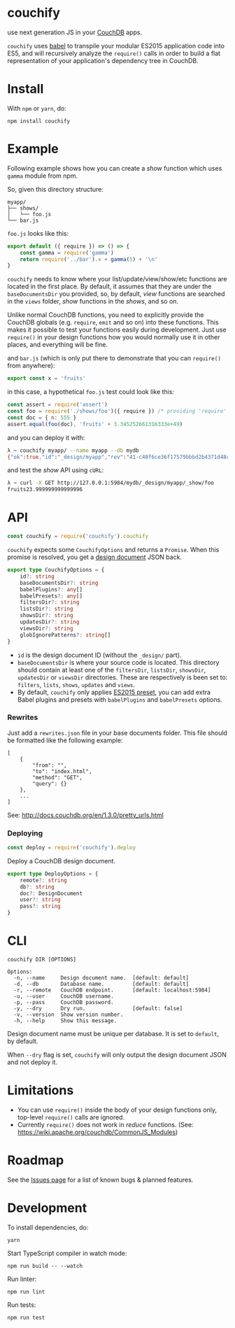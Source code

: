 # couchify

use next generation JS in your [CouchDB](http://couchdb.apache.org) apps.

`couchify` uses [babel](https://babeljs.io) to transpile your modular ES2015 application code into ES5, and will recursively analyze the `require()` calls in order to build a flat representation of your application's dependency tree in CouchDB.


# Install

With `npm` or `yarn`, do:

```
npm install couchify
```

# Example

Following example shows how you can create a _show_ function which uses `gamma` module from npm.

So, given this directory structure:

```
myapp/
├── shows/
│   └── foo.js
└── bar.js
```

`foo.js` looks like this:

```js
export default ({ require }) => () => {
    const gamma = require('gamma')
    return require('../bar').x + gamma(5) + '\n'
}
```

`couchify` needs to know where your list/update/view/show/etc functions are located in the first place. By default, it assumes that they are under the `baseDocumentsDir` you provided, so, by default, _view_ functions are searched in the `views` folder, _show_ functions in the _shows_, and so on.

Unlike normal CouchDB functions, you need to explicitly provide the CouchDB globals (e.g. `require`, `emit` and so on) into these functions. This makes it possible to test your functions easily during development. Just use `require()` in your design functions how you would normally use it in other places, and everything will be fine.

and `bar.js` (which is only put there to demonstrate that you can `require()` from anywhere):

```js
export const x = 'fruits'
```

in this case, a hypothetical `foo.js` test could look like this:

```js
const assert = require('assert')
const foo = require('./shows/foo')({ require }) /* providing 'require' here */
const doc = { n: 555 }
assert.equal(foo(doc), 'fruits' + 3.345252661316333e+49)
```

and you can deploy it with:

```sh
λ ~ couchify myapp/ --name myapp --db mydb
{"ok":true,"id":"_design/myapp","rev":"41-c40f6ce36f17579bbbd2b4371d48c8ce"}
```

and test the _show_ API using `cURL`:

```sh
λ ~ curl -X GET http://127.0.0.1:5984/mydb/_design/myapp/_show/foo
fruits23.999999999999996
```

# API

```js
const couchify = require('couchify').couchify
```

`couchify` expects some `CouchifyOptions` and returns a `Promise`. When this promise is resolved, you get a [design document](http://guide.couchdb.org/draft/design.html) JSON back.

```ts
export type CouchifyOptions = {
    id?: string
    baseDocumentsDir?: string
    babelPlugins?: any[]
    babelPresets?: any[]
    filtersDir?: string
    listsDir?: string
    showsDir?: string
    updatesDir?: string
    viewsDir?: string
    globIgnorePatterns?: string[]
}
```

* `id` is the design document ID (without the `_design/` part).
* `baseDocumentsDir` is where your source code is located. This directory should contain at least one of the `filtersDir`, `listsDir`, `showsDir`, `updatesDir` or `viewsDir` directories. These are respectively is been set to: `filters`, `lists`, `shows`, `updates` and `views`.
* By default, `couchify` only applies [ES2015 preset](https://babeljs.io/docs/plugins/preset-es2015/), you can add extra Babel plugins and presets with `babelPlugins` and `babelPresets` options.

### Rewrites

Just add a `rewrites.json` file in your base documents folder. This file should be formatted like the following example:

```
[
    {
        "from": "",
        "to": "index.html",
        "method": "GET",
        "query": {}
    },
    ...
]
```

See: http://docs.couchdb.org/en/1.3.0/pretty_urls.html

### Deploying

```js
const deploy = require('couchify').deploy
```

Deploy a CouchDB design document.

```ts
export type DeployOptions = {
    remote?: string
    db?: string
    doc?: DesignDocument
    user?: string
    pass?: string
}
```

# CLI

```
couchify DIR [OPTIONS]

Options:
  -n, --name     Design document name.  [default: default]
  -d, --db       Database name.         [default: default]
  -r, --remote   CouchDB endpoint.      [default: localhost:5984]
  -u, --user     CouchDB username.
  -p, --pass     CouchDB password.
  -y, --dry      Dry run.               [default: false]
  -v, --version  Show version number.
  -h, --help     Show this message.
```

Design document name must be unique per database. It is set to `default`, by default.

When `--dry` flag is set, `couchify` will only output the design document JSON and not deploy it.

# Limitations

* You can use `require()` inside the body of your design functions only, top-level `require()` calls are ignored.
* Currently `require()` does not work in _reduce_ functions. (See: https://wiki.apache.org/couchdb/CommonJS_Modules)

# Roadmap

See the [Issues page](https://github.com/wearereasonablepeople/couchify/issues) for a list of known bugs & planned features.

# Development

To install dependencies, do:

```
yarn
```

Start TypeScript compiler in watch mode:

```
npm run build -- --watch
```

Run linter:

```
npm run lint
```

Run tests:

```
npm run test
```
